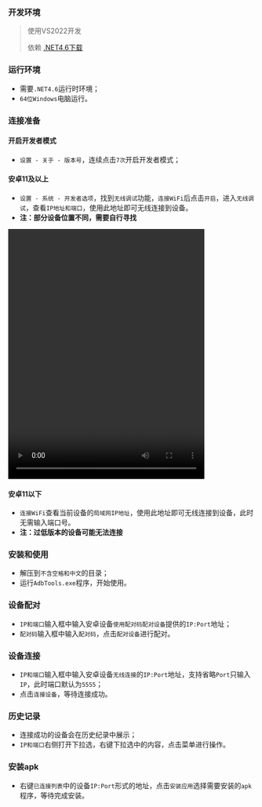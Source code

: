 ### 开发环境
> 使用VS2022开发
> 
> 依赖 [.NET4.6下载](https://www.microsoft.com/zh-cn/download/details.aspx?id=48137)

### 运行环境
- 需要`.NET4.6`运行时环境；
- `64位Windows`电脑运行。

### 连接准备
#### 开启开发者模式
- `设置 - 关于 - 版本号`，连续点击`7次`开启开发者模式；
#### 安卓11及以上
- `设置 - 系统 - 开发者选项`，找到`无线调试`功能，`连接WiFi`后点击`开启`，进入`无线调试`，查看`IP地址和端口`，使用此地址即可无线连接到设备。
- **注：部分设备位置不同，需要自行寻找**

<video width="400" height="510" controls>
  <source src="/docs/videos/1.mp4" type="video/mp4">
  Your browser does not support the video tag.
</video>

#### 安卓11以下
- `连接WiFi`查看当前设备的`局域网IP地址`，使用此地址即可无线连接到设备，此时无需输入端口号。
- **注：过低版本的设备可能无法连接**

### 安装和使用
- 解压到`不含空格和中文`的目录；
- 运行`AdbTools.exe`程序，开始使用。

### 设备配对
- `IP和端口`输入框中输入安卓设备`使用配对码配对设备`提供的`IP:Port`地址；
- `配对码`输入框中输入`配对码`，点击`配对设备`进行配对。

### 设备连接
- `IP和端口`输入框中输入安卓设备`无线连接`的`IP:Port`地址，支持省略`Port`只输入`IP`，此时端口默认为`5555`；
- 点击`连接设备`，等待连接成功。

### 历史记录
- 连接成功的设备会在历史纪录中展示；
- `IP和端口`右侧打开下拉选，右键下拉选中的内容，点击菜单进行操作。

### 安装apk
- 右键`已连接列表`中的设备`IP:Port`形式的地址，点击`安装应用`选择需要安装的`apk`程序，等待完成安装。


